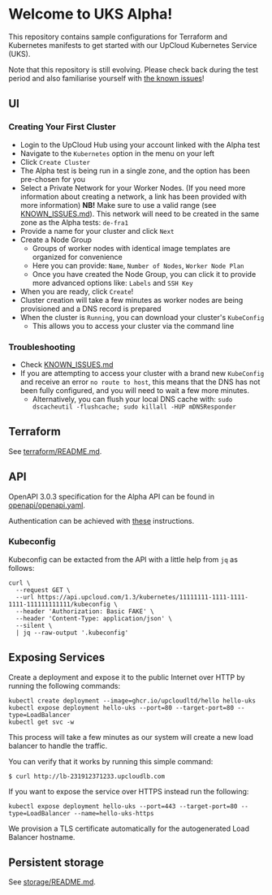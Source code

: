 # Welcome to UKS Alpha!

This repository contains sample configurations for Terraform and Kubernetes manifests to get started with our UpCloud Kubernetes Service (UKS).

Note that this repository is still evolving. Please check back during the test period and also familiarise yourself with [the known issues](KNOWN_ISSUES.md)!

## UI

### Creating Your First Cluster

* Login to the UpCloud Hub using your account linked with the Alpha test
* Navigate to the `Kubernetes` option in the menu on your left
* Click `Create Cluster`
* The Alpha test is being run in a single zone, and the option has been pre-chosen for you
* Select a Private Network for your Worker Nodes. (If you need more information about creating a network, a link has 
  been provided with more information) **NB!** Make sure to use a valid range (see [KNOWN_ISSUES.md](KNOWN_ISSUES.md#Networking)). This network will need to be created in the same zone as the Alpha tests: `de-fra1`
* Provide a name for your cluster and click `Next`
* Create a Node Group
  * Groups of worker nodes with identical image templates are organized for convenience
  * Here you can provide: `Name`, `Number of Nodes`, `Worker Node Plan`
  * Once you have created the Node Group, you can click it to provide more advanced options like: `Labels` and `SSH Key`
* When you are ready, click `Create`!
* Cluster creation will take a few minutes as worker nodes are being provisioned and a DNS record is prepared
* When the cluster is `Running`, you can download your cluster's `KubeConfig`
  * This allows you to access your cluster via the command line

### Troubleshooting

* Check [KNOWN_ISSUES.md](KNOWN_ISSUES.md)
* If you are attempting to access your cluster with a brand new `KubeConfig` and receive an error `no route to host`, this means that the DNS has not been fully configured, and you will need to wait a few more minutes.
  * Alternatively, you can flush your local DNS cache with: `sudo dscacheutil -flushcache; sudo killall -HUP mDNSResponder`
##  Terraform

See [terraform/README.md](terraform/README.md).

## API

OpenAPI 3.0.3 specification for the Alpha API can be found in [openapi/openapi.yaml](openapi/openapi.yaml).

Authentication can be achieved with [these](https://developers.upcloud.com/1.3/2-architecture/#authentication) instructions.

### Kubeconfig

Kubeconfig can be extacted from the API with a little help from `jq` as follows:
```shell
curl \
  --request GET \
  --url https://api.upcloud.com/1.3/kubernetes/11111111-1111-1111-1111-111111111111/kubeconfig \
  --header 'Authorization: Basic FAKE' \
  --header 'Content-Type: application/json' \
  --silent \
  | jq --raw-output '.kubeconfig'
```

## Exposing Services

Create a deployment and expose it to the public Internet over HTTP by running the following commands:

```
kubectl create deployment --image=ghcr.io/upcloudltd/hello hello-uks
kubectl expose deployment hello-uks --port=80 --target-port=80 --type=LoadBalancer
kubectl get svc -w
```

This process will take a few minutes as our system will create a new load balancer to handle the traffic.

You can verify that it works by running this simple command:

```
$ curl http://lb-231912371233.upcloudlb.com
```

If you want to expose the service over HTTPS instead run the following:

```
kubectl expose deployment hello-uks --port=443 --target-port=80 --type=LoadBalancer --name=hello-uks-https
```

We provision a TLS certificate automatically for the autogenerated Load Balancer hostname.

## Persistent storage

See [storage/README.md](storage/README.md).  



